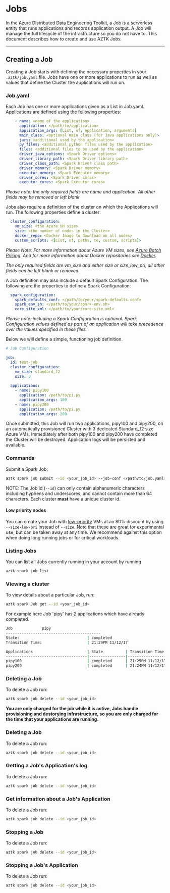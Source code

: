 # Jobs
In the Azure Distributed Data Engineering Toolkit, a Job is a serverless entity that runs applications and records application output. A Job will manage the full lifecycle of the infrastructure so you do not have to. This document describes how to create and use AZTK Jobs.

------------------------------------------------------


## Creating a Job

Creating a Job starts with defining the necessary properties in your `.aztk/job.yaml` file. Jobs have one or more applications to run as well as values that define the Cluster the applications will run on.

### Job.yaml

Each Job has one or more applications given as a List in Job.yaml. Applications are defined using the following properties:
```yaml
    - name: <name of the application>
      application: </path/to/application>
      application_args: [List, of, Application, arguments]
      main_class: <optional main class (for Java applications only)>
      jars: <additional used by the application>
      py_files: <additional python files used by the application>
      files: <additional files to be used by the application>
      driver_java_options: <Spark Driver options>
      driver_library_path: <Spark Driver library path>
      driver_class_path: <Spark Driver class path>
      driver_memory: <Spark Driver memory>
      executor_memory: <Spark Executor memory>
      driver_cores: <Spark Driver cores>
      executor_cores: <Spark Executor cores>
```
_Please note: the only required fields are name and application. All other fields may be removed or left blank._

Jobs also require a definition of the cluster on which the Applications will run. The following properties define a cluster:
```yaml
  cluster_configuration:
    vm_size: <the Azure VM size>
    size: <the number of nodes in the Cluster>
    docker_repo: <Docker Image to download on all nodes>
    custom_scripts: <[List, of, paths, to, custom, scripts]>
```
_Please Note: For more information about Azure VM sizes, see [Azure Batch Pricing](https://azure.microsoft.com/en-us/pricing/details/batch/). And for more information about Docker repositories see [Docker](./12-docker-iamge.md)._

_The only required fields are vm_size and either size or size_low_pri, all other fields can be left blank or removed._

A Job definition may also include a default Spark Configuration. The following are the properties to define a Spark Configuration:
```yaml
  spark_configuration:
    spark_defaults_conf: </path/to/your/spark-defaults.conf>
    spark_env_sh: </path/to/your/spark-env.sh>
    core_site_xml: </path/to/your/core-site.xml>
```
_Please note: including a Spark Configuration is optional. Spark Configuration values defined as part of an application will take precedence over the values specified in these files._


Below we will define a simple, functioning job definition.
```yaml
# Job Configuration

job:
  id: test-job
  cluster_configuration:
    vm_size: standard_f2
    size: 3
 
  applications:
    - name: pipy100
      application: /path/to/pi.py
      application_args: 100
    - name: pipy200
      application: /path/to/pi.py
      application_args: 200
```
Once submitted, this Job will run two applications, pipy100 and pipy200, on an automatically provisioned Cluster with 3 dedicated Standard_f2 size Azure VMs. Immediately after both pipy100 and pipy200 have completed the Cluster will be destroyed. Application logs will be persisted and available.

### Commands
Submit a Spark Job:

```sh
aztk spark job submit --id <your_job_id> --job-conf </path/to/job.yaml>
```

NOTE: The Job id (`--id`) can only contain alphanumeric characters including hyphens and underscores, and cannot contain more than 64 characters. Each cluster **must** have a unique cluster id.

#### Low priority nodes
You can create your Job with [low-priority](https://docs.microsoft.com/en-us/azure/batch/batch-low-pri-vms) VMs at an 80% discount by using `--size-low-pri` instead of `--size`. Note that these are great for experimental use, but can be taken away at any time. We recommend against this option when doing long running jobs or for critical workloads.

### Listing Jobs
You can list all Jobs currently running in your account by running

```sh
aztk spark job list
```

### Viewing a cluster
To view details about a particular Job, run:

```sh
aztk spark Job get --id <your_job_id>
```

For example here Job 'pipy' has 2 applications which have already completed.

```sh
Job             pipy
------------------------------------------
State:                              | completed
Transition Time:                    | 21:29PM 11/12/17

Applications                        | State          | Transition Time
------------------------------------|----------------|-----------------
pipy100                             | completed      | 21:25PM 11/12/17
pipy200                             | completed      | 21:24PM 11/12/17
```

### Deleting a Job
To delete a Job run:

```sh
aztk spark job delete --id <your_job_id>
```

__You are only charged for the job while it is active, Jobs handle provisioning and destorying infrastructure, so you are only charged for the time that your applications are running.__

### Deleting a Job
To delete a Job run:

```sh
aztk spark job delete --id <your_job_id>
```

### Getting a Job's Application's log
To delete a Job run:

```sh
aztk spark job delete --id <your_job_id>
```

### Get information about a Job's Application
To delete a Job run:

```sh
aztk spark job delete --id <your_job_id>
```

### Stopping a Job
To delete a Job run:

```sh
aztk spark job delete --id <your_job_id>
```

### Stopping a Job's Application
To delete a Job run:

```sh
aztk spark job delete --id <your_job_id>
```
